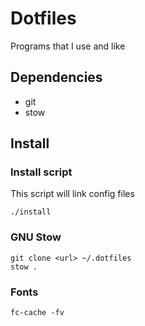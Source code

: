 # Dotfiles
Programs that I use and like

## Dependencies
- git
- stow

## Install

### Install script
This script will link config files

`./install`

### GNU Stow
```
git clone <url> ~/.dotfiles
stow .
```

### Fonts
`fc-cache -fv`
